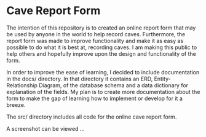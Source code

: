 Cave Report Form
==============

The intention of this repository is to created an online report form that may be used by anyone in the world to help record caves. Furthermore, the report form was made to improve functionality and make it as easy as possible to do what it is best at, recording caves. I am making this public to help others and hopefully improve upon the design and functionality of the form. 

In order to improve the ease of learning, I decided to include documentation in the docs/ directory. In that directory it contains an ERD, Entity-Relationship Diagram, of the database schema and a data dictionary for explanation of the fields. My plan is to create more documentation about the form to make the gap of learning how to implement or develop for it a breeze. 

The src/ directory includes all code for the online cave report form. 

A screenshot can be viewed ...

